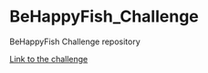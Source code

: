# BeHappyFish_Challenge
BeHappyFish Challenge repository

[Link to the challenge](https://blogs.upm.es/the-be-happy-fish-challenge/)